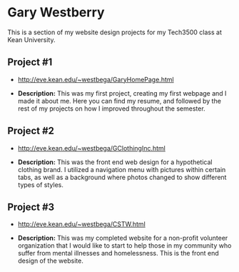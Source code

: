 # Gary Westberry
This is a section of my website design projects for my Tech3500 class at Kean University.

## Project #1

- http://eve.kean.edu/~westbega/GaryHomePage.html

- <b>Description:</b> This was my first project, creating my first webpage and I made it about me. Here you can find my resume, and followed by the rest of my projects on how I improved throughout the semester.

## Project #2

- http://eve.kean.edu/~westbega/GClothingInc.html

- <b>Description:</b> This was the front end web design for a hypothetical clothing brand. I utilized a navigation menu with pictures within certain tabs, as well as a background where photos changed to show different types of styles.

## Project #3

- http://eve.kean.edu/~westbega/CSTW.html

- <b>Description:</b> This was my completed website for a non-profit volunteer organization that I would like to start to help those in my community who suffer from mental illnesses and homelessness. This is the front end design of the website.
